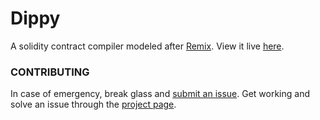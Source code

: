 # Dippy

A solidity contract compiler modeled after [Remix](https://remix.ethereum.org/).
View it live [here](http://dj-mc.herokuapp.com/).

### CONTRIBUTING

In case of emergency, break glass and [submit an issue](https://github.com/Jusdev89/contract-deployment/issues).
Get working and solve an issue through the [project page](https://github.com/Jusdev89/contract-deployment/projects/1).
